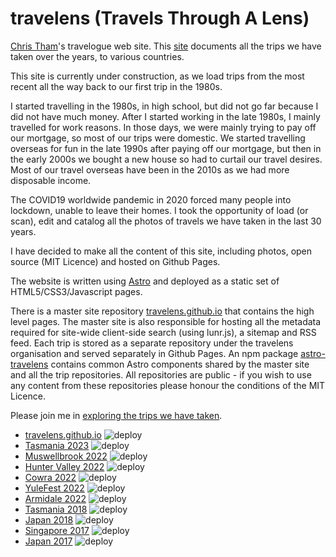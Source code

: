 # travelens (Travels Through A Lens)

[Chris Tham](https://christham.net)'s travelogue web site. This [site](https://travelens.github.io) documents all the trips we have taken over the years, to various countries.

This site is currently under construction, as we load trips from the most recent all the way back to our first trip in the 1980s.

I started travelling in the 1980s, in high school, but did not go far because I did not have much money. After I started working in the late 1980s, I mainly travelled for work reasons. In those days, we were mainly trying to pay off our mortgage, so most of our trips were domestic. We started travelling overseas for fun in the late 1990s after paying off our mortgage, but then in the early 2000s we bought a new house so had to curtail our travel desires. Most of our travel overseas have been in the 2010s as we had more disposable income.</p>

The COVID19 worldwide pandemic in 2020 forced many people into lockdown, unable to leave their homes. I took the opportunity of load (or scan), edit and catalog all the photos of travels we have taken in the last 30 years.

I have decided to make all the content of this site, including photos, open source (MIT Licence) and hosted on Github Pages.

The website is written using [Astro](https://astro.build) and deployed as a static set of HTML5/CSS3/Javascript pages.

There is a master site repository [travelens.github.io](https://github.com/travelens/travelens.github.io) that contains the high level pages. The master site is also responsible for hosting all the metadata required for site-wide client-side search (using lunr.js), a sitemap and RSS feed. Each trip is stored as a separate repository under the travelens organisation and served separately in Github Pages. An npm package [astro-travelens](https://www.npmjs.com/package/astro-travelens) contains common Astro components shared by the master site and all the trip repositories. All repositories are public - if you wish to use any content from these repositories please honour the conditions of the MIT Licence.

Please join me in [exploring the trips we have taken](https://travelens.github.io).

- [travelens.github.io](https://travelens.github.io) ![deploy](https://github.com/travelens/travelens.github.io/actions/workflows/deploy.yml/badge.svg)
- [Tasmania 2023](https://travelens.github.io/tasmania-2023) ![deploy](https://github.com/travelens/tasmania-2023/actions/workflows/deploy.yml/badge.svg)
- [Muswellbrook 2022](https://travelens.github.io/muswellbrook-2022) ![deploy](https://github.com/travelens/muswellbrook-2022/actions/workflows/deploy.yml/badge.svg)
- [Hunter Valley 2022](https://travelens.github.io/hunter-valley-2022) ![deploy](https://github.com/travelens/hunter-valley-2022/actions/workflows/deploy.yml/badge.svg)
- [Cowra 2022](https://travelens.github.io/cowra-2022) ![deploy](https://github.com/travelens/cowra-2022/actions/workflows/deploy.yml/badge.svg)
- [YuleFest 2022](https://travelens.github.io/yulefest-2022) ![deploy](https://github.com/travelens/yulefest-2022/actions/workflows/deploy.yml/badge.svg)
- [Armidale 2022](https://travelens.github.io/armidale-2022) ![deploy](https://github.com/travelens/armidale-2022/actions/workflows/deploy.yml/badge.svg)
- [Tasmania 2018](https://travelens.github.io/tasmania-2018) ![deploy](https://github.com/travelens/tasmania-2018/actions/workflows/deploy.yml/badge.svg)
- [Japan 2018](https://travelens.github.io/japan-2018) ![deploy](https://github.com/travelens/japan-2018/actions/workflows/deploy.yml/badge.svg)
- [Singapore 2017](https://travelens.github.io/singapore-2017) ![deploy](https://github.com/travelens/singapore-2017/actions/workflows/deploy.yml/badge.svg)
- [Japan 2017](https://travelens.github.io/japan-2017) ![deploy](https://github.com/travelens/japan-2017/actions/workflows/deploy.yml/badge.svg)
